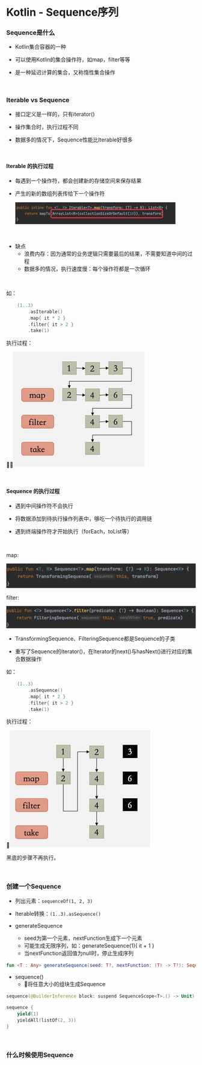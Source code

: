 # Kotlin - Sequence序列

### Sequence是什么

- Kotlin集合容器的一种

- 可以使用Kotlin的集合操作符，如map，filter等等

- 是一种延迟计算的集合，又称惰性集合操作

</br>

### Iterable vs Sequence

- 接口定义是一样的，只有iterator()

- 操作集合时，执行过程不同

- 数据多的情况下，Sequence性能比Iterable好很多

    
</br>

#### Iterable 的执行过程

- 每遇到一个操作符，都会创建新的存储空间来保存结果

- 产生的新的数组列表传给下一个操作符

    ![](media/16582870827969/16582873195432.jpg)    

</br>

- 缺点
    - 浪费内存：因为通常的业务逻辑只需要最后的结果，不需要知道中间的过程
    - 数据多的情况，执行速度慢：每个操作符都是一次循环

</br>

如：

```kotlin
    (1..3)
        .asIterable()
        .map{ it * 2 }
        .filter{ it > 2 }
        .take(1)
```

执行过程：

![](media/16582870827969/16582875417238.jpg)

    
</br>

#### Sequence 的执行过程

- 遇到中间操作符不会执行

- 将数据添加到待执行操作列表中，够吃一个待执行的调用链

- 遇到终端操作符才开始执行（forEach，toList等）

</br>

map:

![](media/16582870827969/16582876151860.jpg)

filter:

![](media/16582870827969/16582876224613.jpg)

- TransformingSequence、FilteringSequence都是Sequence的子类

- 重写了Sequence的iterator()，在Iterator的next()与hasNext()进行对应的集合数据操作

如：

```kotlin
    (1..3)
        .asSequence()
        .map{ it * 2 }
        .filter{ it > 2 }
        .take(1)
```

执行过程：

![](media/16582870827969/16582882990724.jpg)

黑底的步骤不再执行。
  
</br>

### 创建一个Sequence

- 列出元素：`sequenceOf(1, 2, 3)`

- Iterable转换：`(1..3).asSequence()`

- generateSequence
    - seed为第一个元素，nextFunction生成下一个元素
    - 可能生成无限序列，如：generateSequence(1){ it + 1 }
    - 当nextFunction返回值为null时，停止生成序列

``` kotlin
fun <T : Any> generateSequence(seed: T?, nextFunction: (T) -> T?): Sequence<T>
```

- sequence()
    - 将任意大小的组块生成Sequence

```kotlin
sequence(@BuilderInference block: suspend SequenceScope<T>.() -> Unit): Sequence<T>
```

``` kotlin
sequence {
    yield(1)
    yieldAll(listOf(2, 3))
}
```

</br>

### 什么时候使用Sequence

